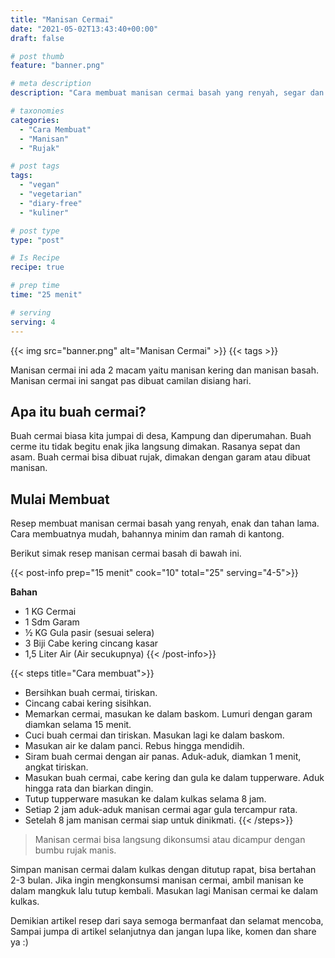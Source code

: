 ```yaml
---
title: "Manisan Cermai"
date: "2021-05-02T13:43:40+00:00"
draft: false

# post thumb
feature: "banner.png"

# meta description
description: "Cara membuat manisan cermai basah yang renyah, segar dan tahan lama. Camilan segar di siang hari"

# taxonomies
categories:
  - "Cara Membuat"
  - "Manisan"
  - "Rujak"

# post tags
tags:
  - "vegan"
  - "vegetarian"
  - "diary-free"
  - "kuliner"

# post type
type: "post"

# Is Recipe
recipe: true

# prep time
time: "25 menit"

# serving
serving: 4
---
```


{{< img src="banner.png" alt="Manisan Cermai" >}}
{{< tags >}}

Manisan cermai ini ada 2 macam yaitu manisan kering dan manisan basah. Manisan cermai ini sangat pas dibuat camilan disiang hari.

## Apa itu buah cermai?

Buah cermai biasa kita jumpai di desa, Kampung dan diperumahan. Buah cerme itu tidak begitu enak jika langsung dimakan. Rasanya sepat dan asam. Buah cermai bisa dibuat rujak, dimakan dengan garam atau dibuat manisan.

## Mulai Membuat

Resep membuat manisan cermai basah yang renyah, enak dan tahan lama. Cara membuatnya mudah, bahannya minim dan ramah di kantong.

Berikut simak resep manisan cermai basah di bawah ini.

{{< post-info prep="15 menit" cook="10" total="25" serving="4-5">}}

__Bahan__

-   1 KG Cermai
-   1 Sdm Garam
-   ½ KG Gula pasir (sesuai selera)
-   3 Biji Cabe kering cincang kasar
-   1,5 Liter Air (Air secukupnya)
{{< /post-info>}}

{{< steps title="Cara membuat">}}
-   Bersihkan buah cermai, tiriskan.    
-   Cincang cabai kering sisihkan.  
-   Memarkan cermai, masukan ke dalam baskom. Lumuri dengan garam diamkan selama 15 menit.
-   Cuci buah cermai dan tiriskan. Masukan lagi ke dalam baskom.
-   Masukan air ke dalam panci. Rebus hingga mendidih.
-   Siram buah cermai dengan air panas. Aduk-aduk, diamkan 1 menit, angkat tiriskan.
-   Masukan buah cermai, cabe kering dan gula ke dalam tupperware. Aduk hingga rata dan biarkan dingin.
-   Tutup tupperware masukan ke dalam kulkas selama 8 jam.
-   Setiap 2 jam aduk-aduk manisan cermai agar gula tercampur rata.
-   Setelah 8 jam manisan cermai siap untuk dinikmati.
{{< /steps>}}

> Manisan cermai bisa langsung dikonsumsi atau dicampur dengan bumbu rujak manis.

Simpan manisan cermai dalam kulkas dengan ditutup rapat, bisa bertahan 2-3 bulan. Jika ingin mengkonsumsi manisan cermai, ambil manisan ke dalam mangkuk lalu tutup kembali. Masukan lagi Manisan cermai ke dalam kulkas.

Demikian artikel resep dari saya semoga bermanfaat dan selamat mencoba, Sampai jumpa di artikel selanjutnya dan jangan lupa like, komen dan share ya :)